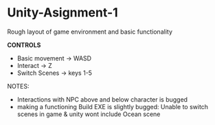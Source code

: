 # Unity-Asignment-1
Rough layout of game environment and basic functionality

**CONTROLS**
- Basic movement -> WASD
- Interact -> Z
- Switch Scenes -> keys 1-5

NOTES: 
- Interactions with NPC above and below character is bugged
- making a functioning Build EXE is slightly bugged: Unable to switch scenes in game & unity wont include Ocean scene

